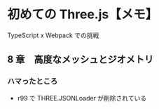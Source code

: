 # 初めての Three.js【メモ】

TypeScript x Webpack での挑戦

## 8 章　高度なメッシュとジオメトリ

### ハマったところ

- r99 で THREE.JSONLoader が削除されている
